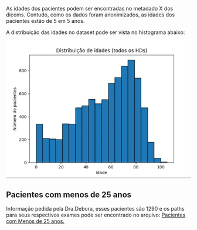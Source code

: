 As idades dos pacientes podem ser encontradas no metadado X dos dicoms. Contudo, como os dados foram anonimizados, as idades dos pacientes estão de 5 em 5 anos.

A distribuição das idades no dataset pode ser vista no histograma abaixo:

![Imagem Aqui](https://github.com/Lucas-Junqueira/MRI/blob/main/caracterizacao/idades/imagens/Idades_Histograma.jpg)

## Pacientes com menos de 25 anos
Informação pedida pela Dra.Debora, esses pacientes são 1290 e os paths para seus respectivos exames pode ser encontrado no arquivo: [Pacientes com Menos de 25 anos.](https://github.com/Lucas-Junqueira/MRI/blob/main/caracterizacao/idades/exames_pacientes_menores_25_anos.txt)